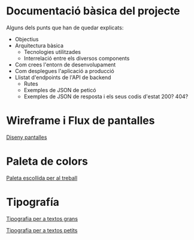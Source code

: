 # Documentació bàsica del projecte
Alguns dels punts que han de quedar explicats:
 * Objectius
 * Arquitectura bàsica
   * Tecnologies utilitzades
   * Interrelació entre els diversos components
 * Com crees l'entorn de desenvolupament
 * Com desplegues l'aplicació a producció
 * Llistat d'endpoints de l'API de backend
   * Rutes
   * Exemples de JSON de peticó
   * Exemples de JSON de resposta i els seus codis d'estat 200? 404?
# Wireframe i Flux de pantalles
[Diseny pantalles](https://design.penpot.app/#/view/1ab1fa36-da8e-809d-8004-faf552eca0a0?page-id=1ab1fa36-da8e-809d-8004-faf552eca0a1&section=interactions&index=0&share-id=c04641ea-355e-80b8-8004-fd7cedc63171)

# Paleta de colors
[Paleta escollida per al treball](https://coolors.co/palette/292f36-4ecdc4-f7fff7)

# Tipografía
[Tipografia per a textos grans](https://www.fontsquirrel.com/fonts/blogger-sans)

[Tipografia per a textos petits](https://www.fontsquirrel.com/fonts/Aller)
